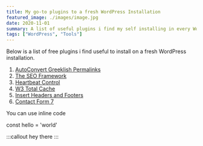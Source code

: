 ```yaml
---
title: My go-to plugins to a fresh WordPress Installation
featured_image: ./images/image.jpg
date: 2020-11-01
summary: A list of useful plugins i find my self installing in every WordPress project
tags: ["WordPress", "Tools"]
---
```



Below is a list of free plugins i find useful to install on a fresh WordPress installation. 

 1. [AutoConvert Greeklish Permalinks](https://wordpress.org/plugin/autoconvert-greeklish-permalinks/)
 2. [The SEO Framework](https://wordpress.org/plugins/autodescription/)
 3.  [Heartbeat Control ](https://wordpress.org/plugins/heartbeat-control/)
 4.  [W3 Total Cache ](https://wordpress.org/plugins/w3-total-cache/)
 5.  [Insert Headers and Footers ](https://wordpress.org/plugins/insert-headers-and-footers/)
 6. [Contact Form 7 ](https://el.wordpress.org/plugins/contact-form-7/)

You can use inline code

const hello = 'world'

:::callout
hey there
:::



